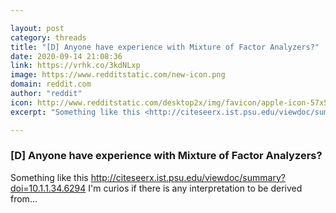 ```yaml
---

layout: post
category: threads
title: "[D] Anyone have experience with Mixture of Factor Analyzers?"
date: 2020-09-14 21:08:36
link: https://vrhk.co/3kdNLxp
image: https://www.redditstatic.com/new-icon.png
domain: reddit.com
author: "reddit"
icon: http://www.redditstatic.com/desktop2x/img/favicon/apple-icon-57x57.png
excerpt: "Something like this <http://citeseerx.ist.psu.edu/viewdoc/summary?doi=10.1.1.34.6294> I'm curios if there is any interpretation to be derived from..."

---
```


### [D] Anyone have experience with Mixture of Factor Analyzers?

Something like this <http://citeseerx.ist.psu.edu/viewdoc/summary?doi=10.1.1.34.6294> I'm curios if there is any interpretation to be derived from...